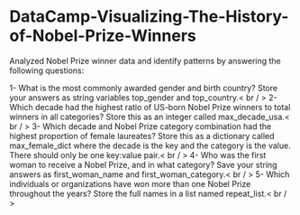 # DataCamp-Visualizing-The-History-of-Nobel-Prize-Winners

Analyzed Nobel Prize winner data and identify patterns by answering the following questions:

1- What is the most commonly awarded gender and birth country? Store your answers as string variables top_gender and top_country.< br / >
2- Which decade had the highest ratio of US-born Nobel Prize winners to total winners in all categories? Store this as an integer called max_decade_usa.< br / >
3- Which decade and Nobel Prize category combination had the highest proportion of female laureates? Store this as a dictionary called max_female_dict where the decade is the key and the category is the value. There should only be one key:value pair.< br / >
4- Who was the first woman to receive a Nobel Prize, and in what category? Save your string answers as first_woman_name and first_woman_category.< br / >
5- Which individuals or organizations have won more than one Nobel Prize throughout the years? Store the full names in a list named repeat_list.< br / >
